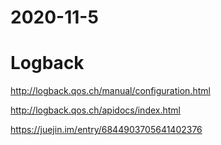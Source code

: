 # 2020-11-5

# Logback

http://logback.qos.ch/manual/configuration.html

http://logback.qos.ch/apidocs/index.html

https://juejin.im/entry/6844903705641402376
